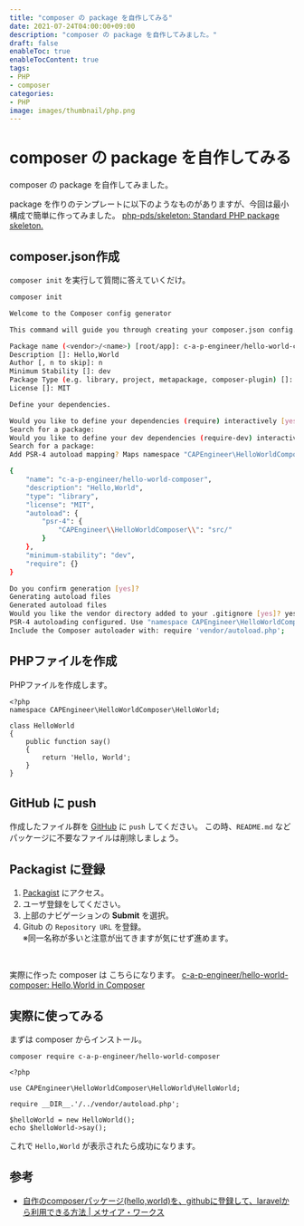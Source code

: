 ```yaml
---
title: "composer の package を自作してみる"
date: 2021-07-24T04:00:00+09:00
description: "composer の package を自作してみました。"
draft: false
enableToc: true
enableTocContent: true
tags: 
- PHP
- composer
categories: 
- PHP
image: images/thumbnail/php.png
---
```


# composer の package を自作してみる
composer の package を自作してみました。

package を作りのテンプレートに以下のようなものがありますが、今回は最小構成で簡単に作ってみました。
<a href="https://github.com/php-pds/skeleton" target="_blank" rel="nofollow noopener">php-pds/skeleton: Standard PHP package skeleton.</a>

## composer.json作成

`composer init` を実行して質問に答えていくだけ。

```bash
composer init

Welcome to the Composer config generator  

This command will guide you through creating your composer.json config.

Package name (<vendor>/<name>) [root/app]: c-a-p-engineer/hello-world-composer
Description []: Hello,World
Author [, n to skip]: n
Minimum Stability []: dev
Package Type (e.g. library, project, metapackage, composer-plugin) []: library
License []: MIT

Define your dependencies.

Would you like to define your dependencies (require) interactively [yes]? 
Search for a package: 
Would you like to define your dev dependencies (require-dev) interactively [yes]?
Search for a package:
Add PSR-4 autoload mapping? Maps namespace "CAPEngineer\HelloWorldComposer" to the entered relative path. [src/, n to skip]:

{
    "name": "c-a-p-engineer/hello-world-composer",
    "description": "Hello,World",
    "type": "library",
    "license": "MIT",
    "autoload": {
        "psr-4": {
            "CAPEngineer\\HelloWorldComposer\\": "src/"
        }
    },
    "minimum-stability": "dev",
    "require": {}
}

Do you confirm generation [yes]?
Generating autoload files
Generated autoload files
Would you like the vendor directory added to your .gitignore [yes]? yes
PSR-4 autoloading configured. Use "namespace CAPEngineer\HelloWorldComposer;" in src/
Include the Composer autoloader with: require 'vendor/autoload.php';
```

## PHPファイルを作成
PHPファイルを作成します。
```php:/src/HelloWorld/HelloWorld.php
<?php
namespace CAPEngineer\HelloWorldComposer\HelloWorld;

class HelloWorld
{
    public function say()
    {
        return 'Hello, World';
    }
}
```

## GitHub に push
作成したファイル群を <a href="https://github.com" target="_blank" rel="nofollow noopener">GitHub</a> に `push` してください。
この時、`README.md` などパッケージに不要なファイルは削除しましょう。

## Packagist に登録
1. <a href="https://packagist.org/" target="_blank" rel="nofollow noopener">Packagist</a> にアクセス。
2. ユーザ登録をしてください。
3. 上部のナビゲーションの **Submit** を選択。
4. Gitub の `Repository URL` を登録。<br> ※同一名称が多いと注意が出てきますが気にせず進めます。

<br>

実際に作った composer は こちらになります。
<a href="https://github.com/c-a-p-engineer/hello-world-composer" target="_blank" rel="nofollow noopener">c-a-p-engineer/hello-world-composer: Hello,World in Composer</a>


## 実際に使ってみる
まずは composer からインストール。
``` 
composer require c-a-p-engineer/hello-world-composer
```

```php:index.php
<?php

use CAPEngineer\HelloWorldComposer\HelloWorld\HelloWorld;

require __DIR__.'/../vendor/autoload.php';

$helloWorld = new HelloWorld();
echo $helloWorld->say();
```

これで `Hello,World` が表示されたら成功になります。

## 参考
* <a href="https://www.messiahworks.com/archives/18541" target="_blank" rel="nofollow noopener">自作のcomposerパッケージ(hello,world)を、githubに登録して、laravelから利用できる方法 | メサイア・ワークス</a>
